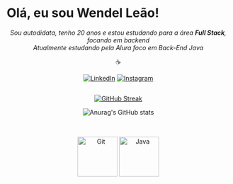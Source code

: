   # Olá, eu sou Wendel Leão!

<div align=center>
  
*Sou autodidata, tenho 20 anos e estou estudando para a área ***Full Stack***, focando em backend* <br>
*Atualmente estudando pela Alura foco em Back-End Java*

☕

[![LinkedIn](https://img.shields.io/badge/LinkedIn-000?style=for-the-badge&logo=linkedin&logoColor=0E76A8)](https://www.linkedin.com/in/wendel-leao-devback/) [![Instagram](https://img.shields.io/badge/Instagram-000?style=for-the-badge&logo=instagram)](https://www.instagram.com/wendel_leaoo/)

</div>

##

<div align=center>
  
  [![GitHub Streak](https://streak-stats.demolab.com/?user=WendelLR99&theme=great-gatsby&background=000&border=30A3DC&dates=FFF)](https://git.io/streak-stats)

  ![Anurag's GitHub stats](https://github-readme-stats.vercel.app/api?username=WendelLR99&theme=great-gatsby&show_icons=true)
  
</div>
  
##
  
<div align="center"><br>
  <img alt="Git" src="https://cdn.jsdelivr.net/gh/devicons/devicon/icons/git/git-original.svg" style="height:90px; width:90px"/>
  <img alt="Java" src="https://cdn.jsdelivr.net/gh/devicons/devicon/icons/java/java-original.svg" style="height:90px; width:90px"/>
</div>
